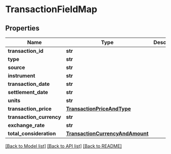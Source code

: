 # TransactionFieldMap


## Properties
Name | Type | Description | Notes
------------ | ------------- | ------------- | -------------
**transaction_id** | **str** |  | 
**type** | **str** |  | 
**source** | **str** |  | 
**instrument** | **str** |  | 
**transaction_date** | **str** |  | 
**settlement_date** | **str** |  | 
**units** | **str** |  | 
**transaction_price** | [**TransactionPriceAndType**](TransactionPriceAndType.md) |  | 
**transaction_currency** | **str** |  | 
**exchange_rate** | **str** |  | 
**total_consideration** | [**TransactionCurrencyAndAmount**](TransactionCurrencyAndAmount.md) |  | 

[[Back to Model list]](../README.md#documentation-for-models) [[Back to API list]](../README.md#documentation-for-api-endpoints) [[Back to README]](../README.md)


